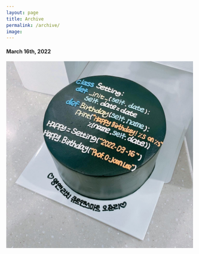 ```yaml
---
layout: page
title: Archive
permalink: /archive/
image: 
---
```


#### March 16th, 2022

<img align="left" width="500" height="500" src="/images/20220316.jpg" padding="5px">
